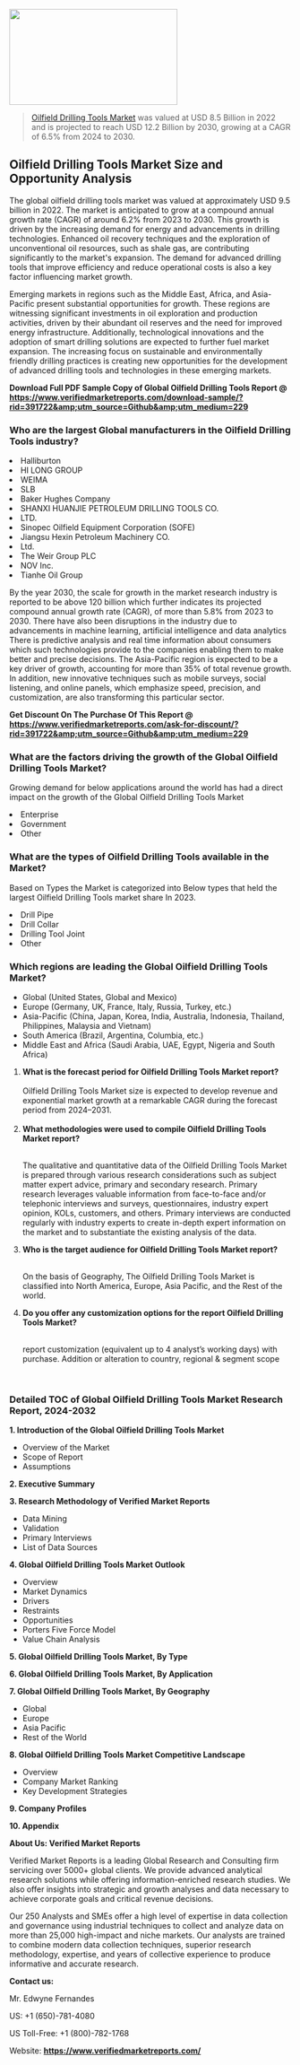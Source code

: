 <img src="https://ffe5etoiles.com/wp-content/uploads/2024/12/MST1-300x171.png" alt="" width="300" height="171" class="alignnone size-medium wp-image-20088" /><blockquote><p><p><a href="https://www.verifiedmarketreports.com/download-sample/?rid=391722&utm_source=Github&utm_medium=229" target="_blank">Oilfield Drilling Tools Market</a> was valued at USD 8.5 Billion in 2022 and is projected to reach USD 12.2 Billion by 2030, growing at a CAGR of 6.5% from 2024 to 2030.</p></blockquote><p><h2>Oilfield Drilling Tools Market Size and Opportunity Analysis</h2><p>The global oilfield drilling tools market was valued at approximately USD 9.5 billion in 2022. The market is anticipated to grow at a compound annual growth rate (CAGR) of around 6.2% from 2023 to 2030. This growth is driven by the increasing demand for energy and advancements in drilling technologies. Enhanced oil recovery techniques and the exploration of unconventional oil resources, such as shale gas, are contributing significantly to the market's expansion. The demand for advanced drilling tools that improve efficiency and reduce operational costs is also a key factor influencing market growth.</p><p>Emerging markets in regions such as the Middle East, Africa, and Asia-Pacific present substantial opportunities for growth. These regions are witnessing significant investments in oil exploration and production activities, driven by their abundant oil reserves and the need for improved energy infrastructure. Additionally, technological innovations and the adoption of smart drilling solutions are expected to further fuel market expansion. The increasing focus on sustainable and environmentally friendly drilling practices is creating new opportunities for the development of advanced drilling tools and technologies in these emerging markets.</p></p><p class=""><strong>Download Full PDF Sample Copy of Global Oilfield Drilling Tools Report @ <a href="https://www.verifiedmarketreports.com/download-sample/?rid=391722&amp;utm_source=Github&amp;utm_medium=229" target="_blank">https://www.verifiedmarketreports.com/download-sample/?rid=391722&amp;utm_source=Github&amp;utm_medium=229</a></strong></p><h3 id="" class="">Who are the largest Global manufacturers in the Oilfield Drilling Tools industry?</h3><p><li>Halliburton</li><li> HI LONG GROUP</li><li> WEIMA</li><li> SLB</li><li> Baker Hughes Company</li><li> SHANXI HUANJIE PETROLEUM DRILLING TOOLS CO.</li><li> LTD.</li><li> Sinopec Oilfield Equipment Corporation (SOFE)</li><li> Jiangsu Hexin Petroleum Machinery CO.</li><li>Ltd.</li><li> The Weir Group PLC</li><li> NOV Inc.</li><li> Tianhe Oil Group</li></p><div class=""><div class="" dir="" data-message-author-role="" data-message-id="" data-message-model-slug=""><div class=""><div class=""><div class=""><div class="" dir="" data-message-author-role="" data-message-id="" data-message-model-slug=""><div class=""><div class=""><p>By the year 2030, the scale for growth in the market research industry is reported to be above 120 billion which further indicates its projected compound annual growth rate (CAGR), of more than 5.8% from 2023 to 2030. There have also been disruptions in the industry due to advancements in machine learning, artificial intelligence and data analytics There is predictive analysis and real time information about consumers which such technologies provide to the companies enabling them to make better and precise decisions. The Asia-Pacific region is expected to be a key driver of growth, accounting for more than 35% of total revenue growth. In addition, new innovative techniques such as mobile surveys, social listening, and online panels, which emphasize speed, precision, and customization, are also transforming this particular sector.</p><p><strong>Get Discount On The Purchase Of This Report @&nbsp; <a href="https://www.verifiedmarketreports.com/ask-for-discount/?rid=391722&amp;utm_source=Github&amp;utm_medium=229" target="_blank">https://www.verifiedmarketreports.com/ask-for-discount/?rid=391722&amp;utm_source=Github&amp;utm_medium=229</a></strong></p></div></div></div></div></div></div></div></div><h3 id="" class="">What are the factors driving the growth of the Global Oilfield Drilling Tools Market?</h3><p id="" class="">Growing demand for below applications around the world has had a direct impact on the growth of the Global Oilfield Drilling Tools Market</p><p id="" class=""><li>Enterprise</li><li> Government</li><li> Other</li></p><h3 id="" class="">What are the types of Oilfield Drilling Tools available in the Market?</h3><p id="" class="">Based on Types the Market is categorized into Below types that held the largest Oilfield Drilling Tools market share In 2023.</p><p id="" class=""><li>Drill Pipe</li><li> Drill Collar</li><li> Drilling Tool Joint</li><li> Other</li></p><h3 id="" class="">Which regions are leading the Global Oilfield Drilling Tools Market?</h3><ul><li>Global (United States, Global and Mexico)</li><li>Europe (Germany, UK, France, Italy, Russia, Turkey, etc.)</li><li>Asia-Pacific (China, Japan, Korea, India, Australia, Indonesia, Thailand, Philippines, Malaysia and Vietnam)</li><li>South America (Brazil, Argentina, Columbia, etc.)</li><li>Middle East and Africa (Saudi Arabia, UAE, Egypt, Nigeria and South Africa)</li></ul><p><ol><li><strong>What is the forecast period for Oilfield Drilling Tools Market report?<br /></strong><br /><span data-sheets-root="1" data-sheets-value="{&quot;1&quot;:2,&quot;2&quot;:&quot;XXXX size is expected to develop revenue and exponential market growth at a remarkable CAGR during the forecast period from 2024&ndash;2030.&quot;}" data-sheets-userformat="{&quot;2&quot;:12674,&quot;4&quot;:{&quot;1&quot;:2,&quot;2&quot;:16776960},&quot;10&quot;:2,&quot;11&quot;:0,&quot;15&quot;:&quot;Arial&quot;,&quot;16&quot;:12}">Oilfield Drilling Tools Market size is expected to develop revenue and exponential market growth at a remarkable CAGR during the forecast period from 2024&ndash;2031.</span><br /><br /></li><li><strong>What methodologies were used to compile Oilfield Drilling Tools Market report?<br /><br /></strong><p>The qualitative and quantitative data of the&nbsp;Oilfield Drilling Tools Market is prepared through various research considerations such as subject matter expert advice, primary and secondary research. Primary research leverages valuable information from face-to-face and/or telephonic interviews and surveys, questionnaires, industry expert opinion, KOLs, customers, and others. Primary interviews are conducted regularly with industry experts to create in-depth expert information on the market and to substantiate the existing analysis of the data.&nbsp;</p></li><li><strong>Who is the target audience for Oilfield Drilling Tools Market report?<br /><br /></strong><p>On the basis of Geography, The&nbsp;Oilfield Drilling Tools Market is classified into North America, Europe, Asia Pacific, and the Rest of the world.</p></li><li><strong>Do you offer any customization options for the report Oilfield Drilling Tools Market?<br /><br /></strong><p>report customization (equivalent up to 4 analyst&rsquo;s working days) with purchase. Addition or alteration to country, regional &amp; segment scope</p><p>&nbsp;</p></li></ol></p><h3 id="" class="">Detailed TOC of Global Oilfield Drilling Tools Market Research Report, 2024-2032</h3><p id="" class=""><strong>1. Introduction of the Global Oilfield Drilling Tools Market</strong></p><ul><li>Overview of the Market</li><li>Scope of Report</li><li>Assumptions</li></ul><p id="" class=""><strong>2. Executive Summary</strong></p><p id="" class=""><strong>3. Research Methodology of&nbsp;Verified Market Reports</strong></p><ul><li>Data Mining</li><li>Validation</li><li>Primary Interviews</li><li>List of Data Sources</li></ul><p id="" class=""><strong>4. Global Oilfield Drilling Tools Market Outlook</strong></p><ul><li>Overview</li><li>Market Dynamics</li><li>Drivers</li><li>Restraints</li><li>Opportunities</li><li>Porters Five Force Model</li><li>Value Chain Analysis</li></ul><p id="" class=""><strong>5. Global Oilfield Drilling Tools Market, By&nbsp;Type</strong></p><p id="" class=""><strong>6. Global Oilfield Drilling Tools Market, By Application</strong></p><p id="" class=""><strong>7. Global Oilfield Drilling Tools Market, By Geography</strong></p><ul><li>Global</li><li>Europe</li><li>Asia Pacific</li><li>Rest of the World</li></ul><p id="" class=""><strong>8. Global Oilfield Drilling Tools Market Competitive Landscape</strong></p><ul><li>Overview</li><li>Company Market Ranking</li><li>Key Development Strategies</li></ul><p id="" class=""><strong>9. Company Profiles</strong></p><p id="" class=""><strong>10. Appendix</strong></p><p id="" class=""><strong>About Us: Verified Market Reports</strong></p><p id="" class="">Verified Market Reports is a leading Global Research and Consulting firm servicing over 5000+ global clients. We provide advanced analytical research solutions while offering information-enriched research studies. We also offer insights into strategic and growth analyses and data necessary to achieve corporate goals and critical revenue decisions.</p><p id="" class="">Our 250 Analysts and SMEs offer a high level of expertise in data collection and governance using industrial techniques to collect and analyze data on more than 25,000 high-impact and niche markets. Our analysts are trained to combine modern data collection techniques, superior research methodology, expertise, and years of collective experience to produce informative and accurate research.</p><p id="" class=""><strong>Contact us:</strong></p><p id="" class="">Mr. Edwyne Fernandes</p><p id="" class="">US: +1 (650)-781-4080</p><p id="" class="">US Toll-Free: +1 (800)-782-1768</p><p id="" class="">Website: <a target="" data-test-app-aware-link=""><strong>https://www.verifiedmarketreports.com/</strong></a></p>
